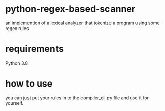 # python-regex-based-scanner
an implemention of a lexical analyzer that tokenize a program using some regex rules

# requirements
Python 3.8

# how to use
you can just put your rules in to the compiler_cli.py file and use it for yourself.
